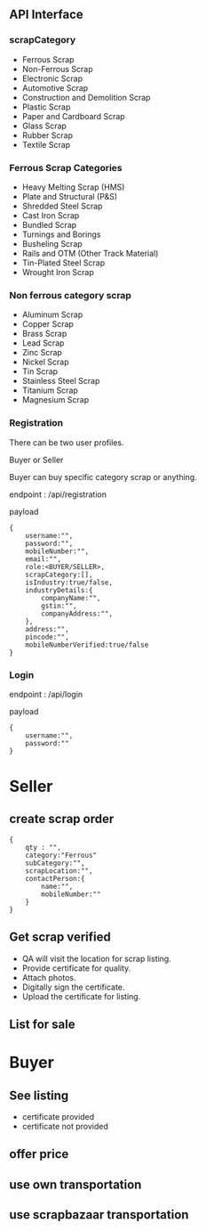 ## API Interface

### scrapCategory

-   Ferrous Scrap
-   Non-Ferrous Scrap
-   Electronic Scrap
-   Automotive Scrap
-   Construction and Demolition Scrap
-   Plastic Scrap
-   Paper and Cardboard Scrap
-   Glass Scrap
-   Rubber Scrap
-   Textile Scrap

### Ferrous Scrap Categories

-   Heavy Melting Scrap (HMS)
-   Plate and Structural (P&S)
-   Shredded Steel Scrap
-   Cast Iron Scrap
-   Bundled Scrap
-   Turnings and Borings
-   Busheling Scrap
-   Rails and OTM (Other Track Material)
-   Tin-Plated Steel Scrap
-   Wrought Iron Scrap

### Non ferrous category scrap

-   Aluminum Scrap
-   Copper Scrap
-   Brass Scrap
-   Lead Scrap
-   Zinc Scrap
-   Nickel Scrap
-   Tin Scrap
-   Stainless Steel Scrap
-   Titanium Scrap
-   Magnesium Scrap

### Registration

There can be two user profiles.

Buyer or Seller

Buyer can buy specific category scrap or anything.

endpoint : /api/registration

payload

```
{
    username:"",
    password:"",
    mobileNumber:"",
    email:"",
    role:<BUYER/SELLER>,
    scrapCategory:[],
    isIndustry:true/false,
    industryDetails:{
        companyName:"",
        gstin:"",
        companyAddress:"",
    },
    address:"",
    pincode:"",
    mobileNumberVerified:true/false
}
```

### Login

endpoint : /api/login

payload

```
{
    username:"",
    password:""
}
```

# Seller

## create scrap order

```
{
    qty : "",
    category:"Ferrous"
    subCategory:"",
    scrapLocation:"",
    contactPerson:{
        name:"",
        mobileNumber:""
    }
}
```

## Get scrap verified

-   QA will visit the location for scrap listing.
-   Provide certificate for quality.
-   Attach photos.
-   Digitally sign the certificate.
-   Upload the certificate for listing.

## List for sale

# Buyer

## See listing

-   certificate provided
-   certificate not provided

## offer price

## use own transportation

## use scrapbazaar transportation
